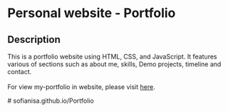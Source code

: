 # Personal website - Portfolio

## Description
<p>
    This is a portfolio website using HTML, CSS, and JavaScript. It features various of sections such as about me, skills, Demo projects, timeline and contact.
    <br> <br>
    For view my-portfolio in website, please visit <a href="https://sofianisa.github.io/Portfolio">here</a>.
</p># sofianisa.github.io/Portfolio
